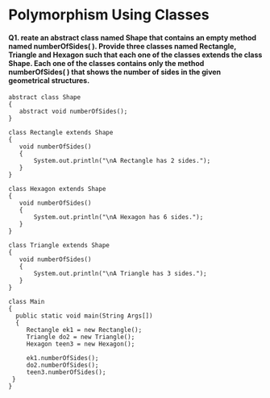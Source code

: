 # Polymorphism Using Classes 

#### Q1. reate an abstract class named Shape that contains an empty method named numberOfSides( ). Provide three classes named Rectangle, Triangle and Hexagon such that each one of the classes extends the class Shape. Each one of the classes contains only the method numberOfSides( ) that shows the number of sides in the given geometrical structures.
```
abstract class Shape
{
   abstract void numberOfSides();
}
 
class Rectangle extends Shape
{
   void numberOfSides()
   {
       System.out.println("\nA Rectangle has 2 sides.");
   }
}
 
class Hexagon extends Shape
{
   void numberOfSides()
   {
       System.out.println("\nA Hexagon has 6 sides.");
   }
}
 
class Triangle extends Shape
{
   void numberOfSides()
   {
       System.out.println("\nA Triangle has 3 sides.");
   }
}
 
class Main
{
  public static void main(String Args[])
  {
     Rectangle ek1 = new Rectangle();
     Triangle do2 = new Triangle();
     Hexagon teen3 = new Hexagon();
    
     ek1.numberOfSides();
     do2.numberOfSides();
     teen3.numberOfSides();
 }
}
```
